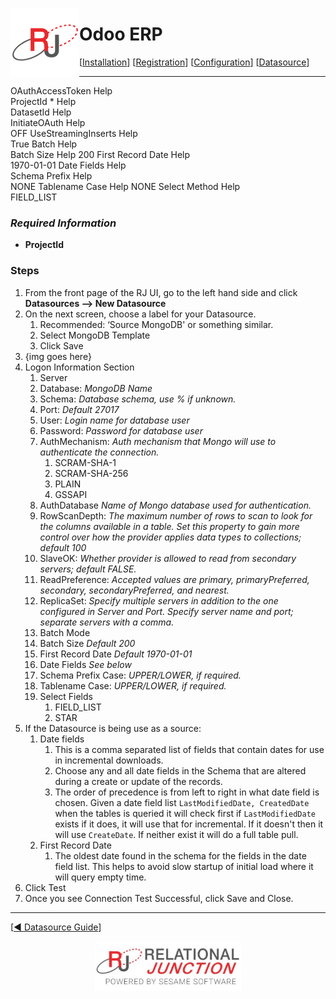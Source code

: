  <a href="http://www.sesamesoftware.com"><img align=left src="../images/RJOrbit110x110.png"></img></a>

[comment]: # (Change Heading to reflect Datasource)

#  Odoo ERP

[comment]: # (Leave Nav BAR untouched)

[[Installation](../guides/installguide.md)] [[Registration](../guides/RegistrationGuide.md)] [[Configuration](../guides/configurationGuide.md)] [[Datasource](../guides/DatasourceGuide.md)]

---
OAuthAccessToken Help	
ProjectId * Help	
DatasetId Help	
InitiateOAuth Help	
OFF
UseStreamingInserts Help	
True
Batch Help	
Batch Size Help	
200
First Record Date Help	
1970-01-01
Date Fields Help	
Schema Prefix Help	
NONE
Tablename Case Help	
NONE
Select Method Help	
FIELD_LIST



[comment]: # (Leave Or Alter Required info as needed)

### *Required Information*

* **ProjectId**
### Steps

[comment]: # (step 1 is common to all Datasources)
[comment]: # (Step 2.1and 2.2 should be adjusted for Data Source specific)
[comment]: # (Step 3 should be Image of the datasource you can add the screenshot to the images folder or create a placeholder like {image of datasource screen})
[comment]: # (adjust step 4 and below as needed)

1. From the front page of the RJ UI, go to the left hand side and click **Datasources --> New Datasource**
2. On the next screen, choose a label for your Datasource.
   1. Recommended: ‘Source MongoDB' or something similar.
   2. Select MongoDB Template
   3. Click Save
3. {img goes here}
4. Logon Information Section
   1. Server
   2. Database: *MongoDB Name*
   3. Schema: *Database schema, use % if unknown.*
   4. Port: *Default 27017*
   5. User: *Login name for database user*
   6. Password: *Password for database user*
   7. AuthMechanism: *Auth mechanism that Mongo will use to authenticate the connection.*
      1. SCRAM-SHA-1
      2. SCRAM-SHA-256
      3. PLAIN
      4. GSSAPI
   8. AuthDatabase *Name of Mongo database used for authentication.* 
   9. RowScanDepth: *The maximum number of rows to scan to look for the columns available in a table. Set this property to  gain more control over how the provider applies data types to collections; default 100*
   10. SlaveOK: *Whether provider is allowed to read from secondary servers; default FALSE.*
   11. ReadPreference: *Accepted values are primary, primaryPreferred, secondary, secondaryPreferred, and nearest.*
   12. ReplicaSet: *Specify multiple servers in addition to the one configured in Server and Port. Specify server name and port; separate servers with a comma.*
   13. Batch Mode
   14. Batch Size *Default 200*
   15. First Record Date *Default 1970-01-01*
   16. Date Fields *See below*
   17. Schema Prefix Case: *UPPER/LOWER, if required.*
   18. Tablename Case: *UPPER/LOWER, if required.*
   19. Select Fields
       1.  FIELD_LIST
       2.  STAR
5. If the Datasource is being use as a source:
      1. Date fields
         1. This is a comma separated list of fields that contain dates for use in incremental downloads.
         2. Choose any and all date fields in the Schema that are altered during a create or update of the records.
         3. The order of precedence is from left to right in what date field is chosen. Given a date field list `LastModifiedDate, CreatedDate` when the tables is queried it will check first if `LastModifiedDate` exists if it does, it will use that for incremental. If it doesn't then it will use `CreateDate`. If neither exist it will do a full table pull.
      2. First Record Date
         1. The oldest date found in the schema for the fields in the date field list. This helps to avoid slow startup of initial load where it will query empty time.
6. Click Test
7. Once you see Connection Test Successful, click Save and Close.

---

[[&#9664; Datasource Guide](../guides/DatasourceGuide.md)]

<p align="center" >  <a href="http://www.sesamesoftware.com"><img align=center src="../images/poweredBy.png" height="80px"></img></a> </p>
